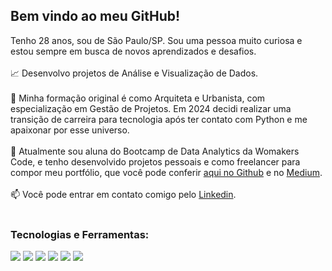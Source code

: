 ## Bem vindo ao meu GitHub!

Tenho 28 anos, sou de São Paulo/SP. Sou uma pessoa muito curiosa e estou sempre em busca de novos aprendizados e desafios.
<br></br>
:chart_with_upwards_trend: Desenvolvo projetos de Análise e Visualização de Dados.<br></br>
:triangular_ruler: Minha formação original é como Arquiteta e Urbanista, com especialização em Gestão de Projetos. Em 2024 decidi realizar uma transição de carreira para tecnologia após ter contato com Python e me apaixonar por esse universo.<br></br>
:book: Atualmente sou aluna do Bootcamp de Data Analytics da Womakers Code, e tenho desenvolvido projetos pessoais e como freelancer para compor meu portfólio, que você pode conferir [aqui no Github](https://github.com/anandaviana?tab=repositories) e no [Medium](https://medium.com/@anandadsv "Medium"). <br></br>
:mailbox: Você pode entrar em contato comigo pelo [Linkedin](https://www.linkedin.com/in/ananda-viana-86ba2815a/ "Linkedin"). <br></br>

### Tecnologias e Ferramentas:
<img src="https://cdn.jsdelivr.net/gh/devicons/devicon@latest/icons/python/python-original-wordmark.svg" />
<img src="https://cdn.jsdelivr.net/gh/devicons/devicon@latest/icons/pandas/pandas-original-wordmark.svg" />
<img src="https://cdn.jsdelivr.net/gh/devicons/devicon@latest/icons/numpy/numpy-original-wordmark.svg" />
<img src="https://cdn.jsdelivr.net/gh/devicons/devicon@latest/icons/matplotlib/matplotlib-original-wordmark.svg" />
<img src="https://cdn.jsdelivr.net/gh/devicons/devicon@latest/icons/git/git-plain-wordmark.svg" />
<img src="https://cdn.jsdelivr.net/gh/devicons/devicon@latest/icons/github/github-original-wordmark.svg" />
